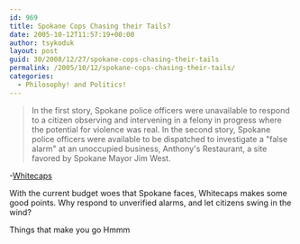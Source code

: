 ```yaml
---
id: 969
title: Spokane Cops Chasing their Tails?
date: 2005-10-12T11:57:19+00:00
author: tsykoduk
layout: post
guid: 30/2008/12/27/spokane-cops-chasing-their-tails
permalink: /2005/10/12/spokane-cops-chasing-their-tails/
categories:
  - Philosophy! and Politics!
---
```

<blockquote>In the first story, Spokane police officers were unavailable to respond to a citizen observing and intervening in a felony in progress where the potential for violence was real. In the second story, Spokane police officers were available to be dispatched to investigate a "false alarm" at an unoccupied business, Anthony's Restaurant, a site favored by Spokane Mayor Jim West.</blockquote>

<p>-<a href="http://whitecaps.blogspot.com/2005/10/false-alarm-oh-send-cops-anyway.html">Whitecaps</a></p>


<p>With the current budget woes that Spokane faces, Whitecaps makes some good points. Why respond to unverified alarms, and let citizens swing in the wind?</p>


<p>Things that make you go Hmmm</p>
